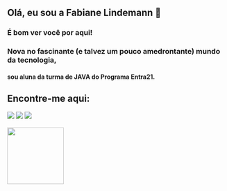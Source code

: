 ## Olá, eu sou a Fabiane Lindemann 👋
### É bom ver você por aqui!
### Nova no fascinante (e talvez um pouco amedrontante) mundo da tecnologia, 
#### sou aluna da turma de JAVA do Programa Entra21.
## Encontre-me aqui:

<div>
  <a href="https://www.linkedin.com/in/fabiane-lindemann" target="_blank"><img src="https://img.shields.io/badge/LinkedIn-0077B5?style=for-the-badge&logo=linkedin&logoColor=white" target"_blank"></a>
  <a href = "mailto:fabianelindemann@gmail.com"><img src="https://img.shields.io/badge/Gmail-D14836?style=for-the-badge&logo=gmail&logoColor=white" target="_blank"></a>
  <a href="https://www.instagram.com/flindemann1/" target="_blank"><img src="https://img.shields.io/badge/Instagram-E4405F?style=for-the-badge&logo=instagram&logoColor=white" target"_blank"></a>
  </div>
  <br>
<div>
  <img height="130em" src="https://github-readme-stats.vercel.app/api/top-langs/?username=fabianelindemann&layout=compact&langs_count=16&theme=tokyonight"/_>
  </div>
